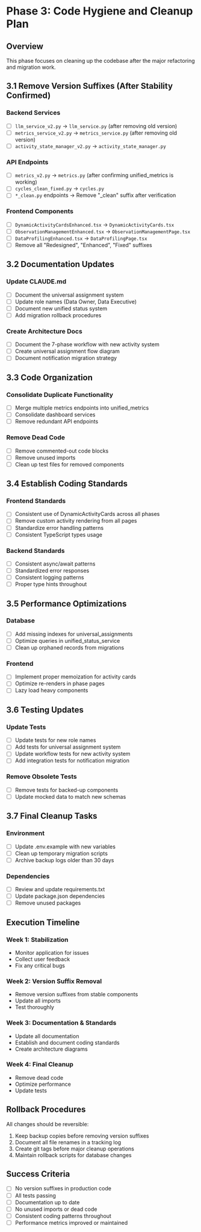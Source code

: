 # Phase 3: Code Hygiene and Cleanup Plan

## Overview
This phase focuses on cleaning up the codebase after the major refactoring and migration work.

## 3.1 Remove Version Suffixes (After Stability Confirmed)

### Backend Services
- [ ] `llm_service_v2.py` → `llm_service.py` (after removing old version)
- [ ] `metrics_service_v2.py` → `metrics_service.py` (after removing old version)
- [ ] `activity_state_manager_v2.py` → `activity_state_manager.py`

### API Endpoints
- [ ] `metrics_v2.py` → `metrics.py` (after confirming unified_metrics is working)
- [ ] `cycles_clean_fixed.py` → `cycles.py`
- [ ] `*_clean.py` endpoints → Remove "_clean" suffix after verification

### Frontend Components
- [ ] `DynamicActivityCardsEnhanced.tsx` → `DynamicActivityCards.tsx`
- [ ] `ObservationManagementEnhanced.tsx` → `ObservationManagementPage.tsx`
- [ ] `DataProfilingEnhanced.tsx` → `DataProfilingPage.tsx`
- [ ] Remove all "Redesigned", "Enhanced", "Fixed" suffixes

## 3.2 Documentation Updates

### Update CLAUDE.md
- [ ] Document the universal assignment system
- [ ] Update role names (Data Owner, Data Executive)
- [ ] Document new unified status system
- [ ] Add migration rollback procedures

### Create Architecture Docs
- [ ] Document the 7-phase workflow with new activity system
- [ ] Create universal assignment flow diagram
- [ ] Document notification migration strategy

## 3.3 Code Organization

### Consolidate Duplicate Functionality
- [ ] Merge multiple metrics endpoints into unified_metrics
- [ ] Consolidate dashboard services
- [ ] Remove redundant API endpoints

### Remove Dead Code
- [ ] Remove commented-out code blocks
- [ ] Remove unused imports
- [ ] Clean up test files for removed components

## 3.4 Establish Coding Standards

### Frontend Standards
- [ ] Consistent use of DynamicActivityCards across all phases
- [ ] Remove custom activity rendering from all pages
- [ ] Standardize error handling patterns
- [ ] Consistent TypeScript types usage

### Backend Standards
- [ ] Consistent async/await patterns
- [ ] Standardized error responses
- [ ] Consistent logging patterns
- [ ] Proper type hints throughout

## 3.5 Performance Optimizations

### Database
- [ ] Add missing indexes for universal_assignments
- [ ] Optimize queries in unified_status_service
- [ ] Clean up orphaned records from migrations

### Frontend
- [ ] Implement proper memoization for activity cards
- [ ] Optimize re-renders in phase pages
- [ ] Lazy load heavy components

## 3.6 Testing Updates

### Update Tests
- [ ] Update tests for new role names
- [ ] Add tests for universal assignment system
- [ ] Update workflow tests for new activity system
- [ ] Add integration tests for notification migration

### Remove Obsolete Tests
- [ ] Remove tests for backed-up components
- [ ] Update mocked data to match new schemas

## 3.7 Final Cleanup Tasks

### Environment
- [ ] Update .env.example with new variables
- [ ] Clean up temporary migration scripts
- [ ] Archive backup logs older than 30 days

### Dependencies
- [ ] Review and update requirements.txt
- [ ] Update package.json dependencies
- [ ] Remove unused packages

## Execution Timeline

### Week 1: Stabilization
- Monitor application for issues
- Collect user feedback
- Fix any critical bugs

### Week 2: Version Suffix Removal
- Remove version suffixes from stable components
- Update all imports
- Test thoroughly

### Week 3: Documentation & Standards
- Update all documentation
- Establish and document coding standards
- Create architecture diagrams

### Week 4: Final Cleanup
- Remove dead code
- Optimize performance
- Update tests

## Rollback Procedures

All changes should be reversible:
1. Keep backup copies before removing version suffixes
2. Document all file renames in a tracking log
3. Create git tags before major cleanup operations
4. Maintain rollback scripts for database changes

## Success Criteria

- [ ] No version suffixes in production code
- [ ] All tests passing
- [ ] Documentation up to date
- [ ] No unused imports or dead code
- [ ] Consistent coding patterns throughout
- [ ] Performance metrics improved or maintained
